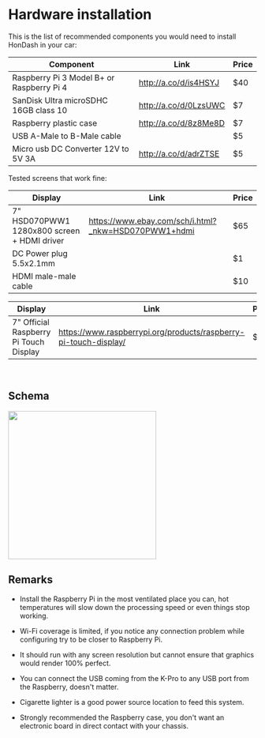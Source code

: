 # Hardware installation

This is the list of recommended components you would need to install HonDash in your car:

Component | Link | Price
------- | -------- |-----
Raspberry Pi 3 Model B+ or Raspberry Pi 4 | http://a.co/d/is4HSYJ | $40
SanDisk Ultra microSDHC 16GB class 10 | http://a.co/d/0LzsUWC | $7
Raspberry plastic case | http://a.co/d/8z8Me8D | $7
USB A-Male to B-Male cable | | $5
Micro usb DC Converter 12V to 5V 3A | http://a.co/d/adrZTSE | $5

Tested screens that work fine:

Display |  Link | Price
------- | ----- |-----
7" HSD070PWW1 1280x800 screen + HDMI driver | https://www.ebay.com/sch/i.html?_nkw=HSD070PWW1+hdmi | $65
DC Power plug 5.5x2.1mm | | $1
HDMI male-male cable | | $10

Display |  Link | Price
------- | ----- |-----
7" Official Raspberry Pi Touch Display | https://www.raspberrypi.org/products/raspberry-pi-touch-display/ | $65

<br/>

## Schema

<img src="https://raw.github.com/pablobuenaposada/HonDash/master/docs/readme/detailed_installation.png" data-canonical-src="https://raw.github.com/pablobuenaposada/HonDash/master/docs/readme/detailed_installation.png" height="300" />

## Remarks

* Install the Raspberry Pi in the most ventilated place you can, hot temperatures will slow down the processing speed or even things stop working.

* Wi-Fi coverage is limited, if you notice any connection problem while configuring try to be closer to Raspberry Pi.

* It should run with any screen resolution but cannot ensure that graphics would render 100% perfect.

* You can connect the USB coming from the K-Pro to any USB port from the Raspberry, doesn't matter.

* Cigarette lighter is a good power source location to feed this system.

* Strongly recommended the Raspberry case, you don't want an electronic board in direct contact with your chassis.